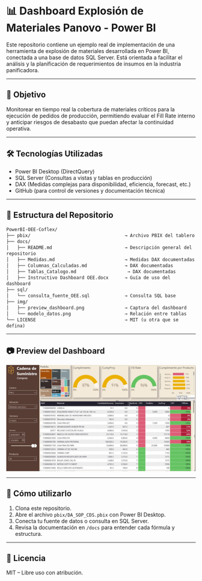 # 📊 Dashboard Explosión de Materiales Panovo - Power BI

Este repositorio contiene un ejemplo real de implementación de una herramienta de explosión de materiales desarrollada en Power BI, conectada a una base de datos SQL Server. Está orientada a facilitar el análisis y la planificación de requerimientos de insumos en la industria panificadora.


---

## 📌 Objetivo

Monitorear en tiempo real la cobertura de materiales críticos para la ejecución de pedidos de producción, permitiendo evaluar el Fill Rate interno y anticipar riesgos de desabasto que puedan afectar la continuidad operativa.

---

## 🛠️ Tecnologías Utilizadas

- Power BI Desktop (DirectQuery)
- SQL Server (Consultas a vistas y tablas en producción)
- DAX (Medidas complejas para disponibilidad, eficiencia, forecast, etc.)
- GitHub (para control de versiones y documentación técnica)

---

## 📁 Estructura del Repositorio

```plaintext
PowerBI-OEE-Coflex/
├── pbix/                                   → Archivo PBIX del tablero
├── docs/
│   ├── README.md                           → Descripción general del repositorio
│   ├── Medidas.md                          → Medidas DAX documentadas
│   ├── Columnas_Calculadas.md              → DAX documentadas
│   ├── Tablas_Catalogo.md                   → DAX documentadas
│   ├── Instructivo Dashboard OEE.docx      → Guía de uso del dashboard
├── sql/ 
│   └── consulta_fuente_OEE.sql             → Consulta SQL base
├── img/
│   ├── preview_dashboard.png               → Captura del dashboard
│   └── modelo_datos.png                    → Relación entre tablas
└── LICENSE                                 → MIT (u otra que se defina)
```

---

## 📷 Preview del Dashboard

![Preview](img/preview_dashboard.png)

---

## 📎 Cómo utilizarlo

1. Clona este repositorio.
2. Abre el archivo `pbix/DA_SOP_CDS.pbix` con Power BI Desktop.
3. Conecta tu fuente de datos o consulta en SQL Server.
4. Revisa la documentación en `/docs` para entender cada fórmula y estructura.

---

## 📄 Licencia

MIT – Libre uso con atribución.
